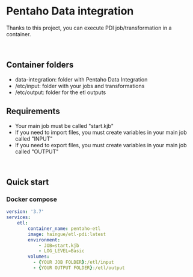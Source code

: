 # Pentaho Data integration
Thanks to this project, you can execute PDI job/transformation in a container.

<br/>

## Container folders
  - data-integration: folder with Pentaho Data Integration
  - /etc/input: folder with your jobs and transformations 
  - /etc/output: folder for the etl outputs

## Requirements
- Your main job must be called "start.kjb"
- If you need to import files, you must create variables in your main job called "INPUT"
- If you need to export files, you must create variables in your main job called "OUTPUT"

<br/>


## Quick start
### Docker compose
```yaml
version: '3.7'
services:
    etl:
        container_name: pentaho-etl
        image: haingue/etl-pdi:latest
        environment:
            - JOB=start.kjb
            - LOG_LEVEL=Basic
        volumes:
          - {YOUR JOB FOLDER}:/etl/input
          - {YOUR OUTPUT FOLDER}:/etl/output
```